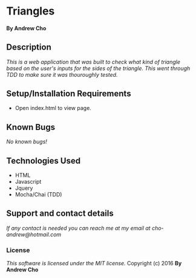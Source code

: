 # Triangles  

#### By Andrew Cho
 
## Description  
_This is a web application that was built to check what kind of triangle based on the user's inputs for the sides of the triangle. This went through TDD to make sure it was thouroughly tested._

## Setup/Installation Requirements
* Open index.html to view page.  

## Known Bugs
_No known bugs!_  

## Technologies Used  
* HTML
* Javascript
* Jquery
* Mocha/Chai (TDD)  

## Support and contact details
_If any contact is needed you can reach me at my email at cho-andrew@hotmail.com_  

### License  
*This software is licensed under the MIT license.*  Copyright (c) 2016 **By Andrew Cho**
